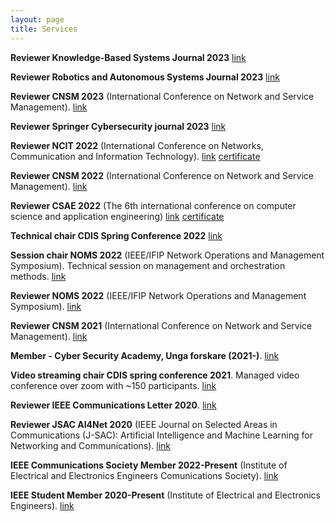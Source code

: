 ```yaml
---
layout: page
title: Services
---
```


**Reviewer Knowledge-Based Systems Journal 2023**
[link](https://www.sciencedirect.com/journal/knowledge-based-systems)

**Reviewer Robotics and Autonomous Systems Journal 2023**
[link](https://www.sciencedirect.com/journal/robotics-and-autonomous-systems)

**Reviewer CNSM 2023** (International Conference on Network and Service Management).
[link](http://www.cnsm-conf.org/2023/)

**Reviewer Springer Cybersecurity journal 2023**
[link](https://cybersecurity.springeropen.com/)

**Reviewer NCIT 2022** (International Conference on Networks, Communication and Information Technology).
[link](http://www.ncitconf.org/) [certificate](/assets/awards/ncit_review_certificate_22.pdf)

**Reviewer CNSM 2022** (International Conference on Network and Service Management).
[link](http://www.cnsm-conf.org/2022/)

**Reviewer CSAE 2022** (The 6th international conference on computer science and application engineering)
[link](http://www.csaeconf.org/) [certificate](/assets/awards/csae_22_certificate.pdf)

**Technical chair CDIS Spring Conference 2022**
[link](https://www.kth.se/cdis)

**Session chair NOMS 2022** (IEEE/IFIP Network Operations and Management Symposium). Technical session on management and orchestration methods.
[link](https://noms2022.ieee-noms.org/)

**Reviewer NOMS 2022** (IEEE/IFIP Network Operations and Management Symposium).
[link](https://noms2022.ieee-noms.org/)

**Reviewer CNSM 2021** (International Conference on Network and Service Management).
[link](http://www.cnsm-conf.org/2021/)

**Member - Cyber Security Academy, Unga forskare (2021-)**.
[link](https://ungaforskare.se/cybersecurityacademy/)

**Video streaming chair CDIS spring conference 2021**. Managed video conference over zoom with ~150 participants.
[link](https://www.kth.se/cdis)

**Reviewer IEEE Communications Letter 2020**.
[link](https://ieeexplore.ieee.org/xpl/RecentIssue.jsp?punumber=4234)

**Reviewer JSAC AI4Net 2020** (IEEE Journal on Selected Areas in Communications (J-SAC): Artificial Intelligence and Machine Learning for Networking and Communications).
[link](https://www.comsoc.org/publications/journals/ieee-jsac/cfp/advances-artificial-intelligence-and-machine-learning)

**IEEE Communications Society Member 2022-Present** (Institute of Electrical and Electronics Engineers Comunications Society).
[link](https://www.ieee.org/)

**IEEE Student Member 2020-Present** (Institute of Electrical and Electronics Engineers).
[link](https://www.ieee.org/)
